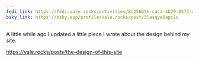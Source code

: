 ```yaml
---
fedi_link: https://fedi.vale.rocks/activities/8c25665b-caca-4b29-8573-a147071c3af2
bsky_link: https://bsky.app/profile/vale.rocks/post/3lasqye6apc2o
---
```


A little while ago I updated a little piece I wrote about the design behind my site.

https://vale.rocks/posts/the-design-of-this-site
